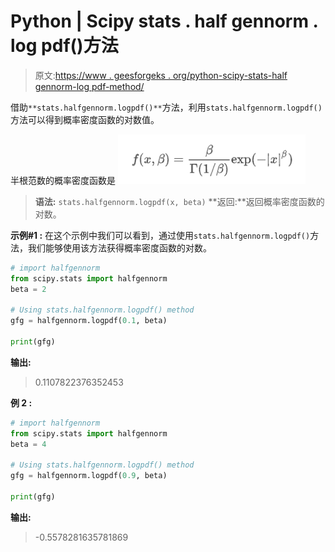 # Python | Scipy stats . half gennorm . log pdf()方法

> 原文:[https://www . geesforgeks . org/python-scipy-stats-half gennorm-log pdf-method/](https://www.geeksforgeeks.org/python-scipy-stats-halfgennorm-logpdf-method/)

借助`**stats.halfgennorm.logpdf()**`方法，利用`stats.halfgennorm.logpdf()`方法可以得到概率密度函数的对数值。

半根范数的概率密度函数是
![](img/6c3e28301a788e0bb8dde099720345fc.png)

> **语法:** `stats.halfgennorm.logpdf(x, beta)`
> **返回:**返回概率密度函数的对数。

**示例#1 :**
在这个示例中我们可以看到，通过使用`stats.halfgennorm.logpdf()`方法，我们能够使用该方法获得概率密度函数的对数。

```py
# import halfgennorm
from scipy.stats import halfgennorm
beta = 2

# Using stats.halfgennorm.logpdf() method
gfg = halfgennorm.logpdf(0.1, beta)

print(gfg)
```

**输出:**

> 0.1107822376352453

**例 2 :**

```py
# import halfgennorm
from scipy.stats import halfgennorm
beta = 4

# Using stats.halfgennorm.logpdf() method
gfg = halfgennorm.logpdf(0.9, beta)

print(gfg)
```

**输出:**

> -0.5578281635781869